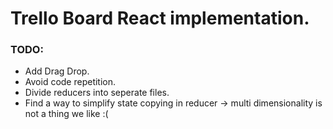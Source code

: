 # Trello Board React implementation.

### TODO:
- Add Drag Drop.
- Avoid code repetition.
- Divide reducers into seperate files.
- Find a way to simplify state copying in reducer -> multi dimensionality is not a thing we like :(